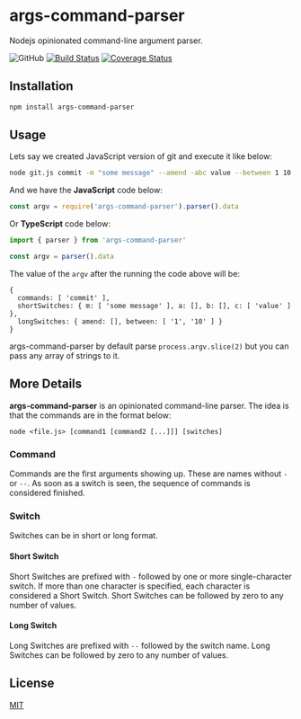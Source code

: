 # args-command-parser

Nodejs opinionated command-line argument parser.

![GitHub](https://img.shields.io/github/license/SHND/args-command-parser)
[![Build Status](https://travis-ci.org/SHND/args-command-parser.svg?branch=master)](https://travis-ci.org/SHND/args-command-parser)
[![Coverage Status](https://coveralls.io/repos/github/SHND/args-command-parser/badge.svg?branch=master)](https://coveralls.io/github/SHND/args-command-parser?branch=master)

## Installation

```bash
npm install args-command-parser
```

## Usage

Lets say we created JavaScript version of git and execute it like below:

```bash
node git.js commit -m "some message" --amend -abc value --between 1 10
```

And we have the **JavaScript** code below:

```js
const argv = require('args-command-parser').parser().data
```

Or **TypeScript** code below:

```js
import { parser } from 'args-command-parser'

const argv = parser().data
```

The value of the `argv` after the running the code above will be:

```
{
  commands: [ 'commit' ],
  shortSwitches: { m: [ 'some message' ], a: [], b: [], c: [ 'value' ] },
  longSwitches: { amend: [], between: [ '1', '10' ] }
}
```

args-command-parser by default parse `process.argv.slice(2)` but you can pass any array of strings to it.

## More Details

**args-command-parser** is an opinionated command-line parser. The idea is that the commands are in the format below:

```
node <file.js> [command1 [command2 [...]]] [switches]
```

### Command

Commands are the first arguments showing up. These are names without `-` or `--`. As soon as a switch is seen, the sequence of commands is considered finished.

### Switch

Switches can be in short or long format.

#### Short Switch

Short Switches are prefixed with `-` followed by one or more single-character switch. If more than one character is specified, each character is considered a Short Switch. Short Switches can be followed by zero to any number of values.

#### Long Switch

Long Switches are prefixed with `--` followed by the switch name. Long Switches can be followed by zero to any number of values.

## License

[MIT](https://choosealicense.com/licenses/mit/)
